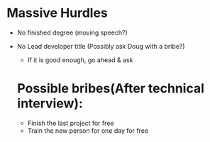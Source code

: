 # Massive Hurdles

 - No finished degree (moving speech?) 
 - No Lead developer title (Possibly ask Doug with a bribe?)
    - If it is good enough, go ahead & ask

    # Possible bribes(After technical interview):
    - Finish the last project for free
    - Train the new person for one day for free